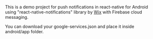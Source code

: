 This is a demo project for push notifications in react-native for Android using "react-native-notifications" library by [Wix](https://github.com/wix/react-native-notifications) with Firebase cloud messaging.

You can download your google-services.json and place it inside android/app folder. 